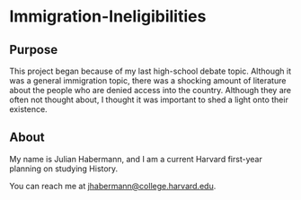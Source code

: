 # Immigration-Ineligibilities

## Purpose

This project began because of my last high-school debate topic. Although it was a general immigration topic, there was a shocking amount of literature about the people who are denied access into the country. Although they are often not thought about, I thought it was important to shed a light onto their existence.

## About

My name is Julian Habermann, and I am a current Harvard first-year planning on studying History. 

You can reach me at jhabermann@college.harvard.edu.